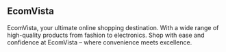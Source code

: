 ## EcomVista
EcomVista, your ultimate online shopping destination. 
With a wide range of high-quality products from fashion to electronics. Shop with ease and confidence at EcomVista – where convenience meets excellence.
